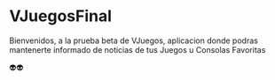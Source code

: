 # VJuegosFinal

 Bienvenidos, a la prueba beta de VJuegos, aplicacion donde podras mantenerte informado de noticias de tus Juegos u Consolas Favoritas
 
 

👽👽

